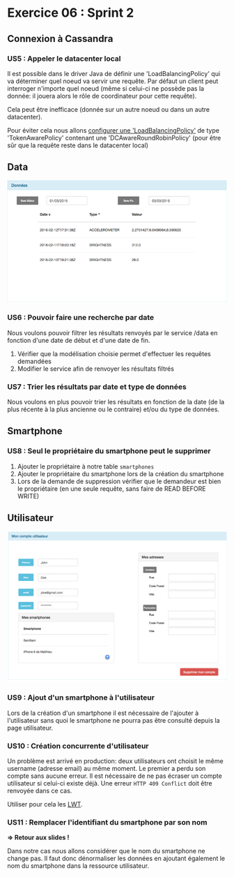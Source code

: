 # Exercice 06 : Sprint 2

## Connexion à Cassandra

### US5 : Appeler le datacenter local

Il est possible dans le driver Java de définir une 'LoadBalancingPolicy' qui va déterminer quel noeud va servir une requête.
Par défaut un client peut interroger n'importe quel noeud (même si celui-ci ne possède pas la donnée: il jouera alors le rôle de coordinateur pour cette requête).

Cela peut être inefficace (donnée sur un autre noeud ou dans un autre datacenter).

Pour éviter cela nous allons [configurer une 'LoadBalancingPolicy'](https://academy.datastax.com/demos/getting-started-apache-cassandra-and-java-part-ii) de type 'TokenAwarePolicy' contenant une 'DCAwareRoundRobinPolicy' (pour être sûr que la requête reste dans le datacenter local)

## Data

![Smartphone Data v2](https://raw.githubusercontent.com/mNantern/formation-cassandra/master/exercices/data/media/smartphone_data2.png)

### US6 : Pouvoir faire une recherche par date

Nous voulons pouvoir filtrer les résultats renvoyés par le service /data en fonction d'une date de début et d'une date de fin.

1. Vérifier que la modélisation choisie permet d'effectuer les requêtes demandées
2. Modifier le service afin de renvoyer les résultats filtrés

### US7 : Trier les résultats par date et type de données

Nous voulons en plus pouvoir trier les résultats en fonction de la date (de la plus récente à la plus ancienne ou le contraire) et/ou du type de données.

## Smartphone

### US8 : Seul le propriétaire du smartphone peut le supprimer

1. Ajouter le propriétaire à notre table `smartphones`
2. Ajouter le propriétaire du smartphone lors de la création du smartphone
3. Lors de la demande de suppression vérifier que le demandeur est bien le propriétaire (en une seule requête, sans faire de READ BEFORE WRITE)


## Utilisateur

![User Details v2](https://raw.githubusercontent.com/mNantern/formation-cassandra/master/exercices/data/media/user2.png)

### US9 : Ajout d'un smartphone à l'utilisateur

Lors de la création d'un smartphone il est nécessaire de l'ajouter à l'utilisateur sans quoi le smartphone ne pourra pas être consulté depuis la page utilisateur.

### US10 : Création concurrente d'utilisateur

Un problème est arrivé en production: deux utilisateurs ont choisit le même username (adresse email) au même moment. Le premier a perdu son compte sans aucune erreur.
Il est nécessaire de ne pas écraser un compte utilisateur si celui-ci existe déjà. Une erreur `HTTP 409 Conflict` doit être renvoyée dans ce cas.

Utiliser pour cela les [LWT](http://docs.datastax.com/en/developer/java-driver/3.0/java-driver/jd-faq.html#faq-conditional-statement).

### US11 : Remplacer l'identifiant du smartphone par son nom

**=> Retour aux slides !**

Dans notre cas nous allons considérer que le nom du smartphone ne change pas. Il faut donc dénormaliser les données en ajoutant également le nom du smartphone dans la ressource utilisateur.
